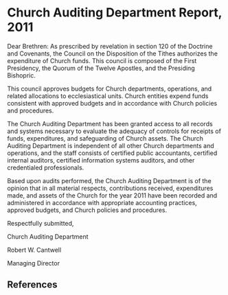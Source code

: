# Church Auditing Department Report, 2011

Dear Brethren: As prescribed by revelation in section 120 of the Doctrine and
Covenants, the Council on the Disposition of the Tithes authorizes the
expenditure of Church funds. This council is composed of the First Presidency,
the Quorum of the Twelve Apostles, and the Presiding Bishopric.

This council approves budgets for Church departments, operations, and related
allocations to ecclesiastical units. Church entities expend funds consistent
with approved budgets and in accordance with Church policies and procedures.

The Church Auditing Department has been granted access to all records and
systems necessary to evaluate the adequacy of controls for receipts of funds,
expenditures, and safeguarding of Church assets. The Church Auditing
Department is independent of all other Church departments and operations, and
the staff consists of certified public accountants, certified internal
auditors, certified information systems auditors, and other credentialed
professionals.

Based upon audits performed, the Church Auditing Department is of the opinion
that in all material respects, contributions received, expenditures made, and
assets of the Church for the year 2011 have been recorded and administered in
accordance with appropriate accounting practices, approved budgets, and Church
policies and procedures.

Respectfully submitted,

Church Auditing Department

Robert W. Cantwell

Managing Director

## References

